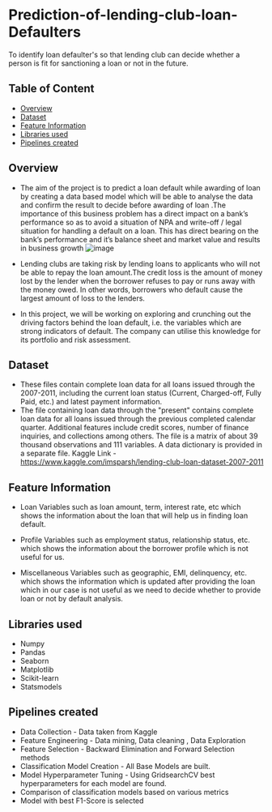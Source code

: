 # Prediction-of-lending-club-loan-Defaulters
To identify loan defaulter's so that lending club can decide whether a person is fit for sanctioning a loan or not in the future.


## Table of Content
  * [Overview](#overview)
  * [Dataset](#Dataset)
  * [Feature Information](#Feature_Information)
  * [Libraries used](#Libraries_used)
  * [Pipelines created](#Pipelines_created)




## Overview
* The aim of the project is to predict a loan default while awarding of loan by creating a data based model which will be able to analyse the data and confirm the result to decide before awarding of loan .The importance of this business problem has a direct impact on a bank’s performance so as to avoid a situation of NPA and write-off / legal situation for handling a default on a loan. This has direct bearing on the bank’s performance and it’s balance sheet and market value and results in business growth
![image](https://user-images.githubusercontent.com/82632737/115102965-ec514c00-9f6b-11eb-9d83-41c63a76fe10.png)

* Lending clubs are taking risk by lending loans to applicants who will not be able to repay the loan amount.The credit loss is the amount of money lost by the lender when the borrower refuses to pay or runs away with the money owed. In other words, borrowers who default cause the largest amount of loss to the lenders.

* In this project, we will be working on exploring and crunching out the driving factors behind the loan default, i.e. the variables which are strong indicators of default. The company can utilise this knowledge for its portfolio and risk assessment.

## Dataset
* These files contain complete loan data for all loans issued through the 2007-2011, including the current loan status (Current, Charged-off, Fully Paid, etc.) and latest payment information. 
* The file containing loan data through the "present" contains complete loan data for all loans issued through the previous completed calendar quarter. Additional features include credit scores, number of finance inquiries, and collections among others. The file is a matrix of about 39 thousand observations and 111 variables. A data dictionary is provided in a separate file.
Kaggle Link - https://www.kaggle.com/imsparsh/lending-club-loan-dataset-2007-2011

## Feature Information
* Loan Variables such as loan amount, term, interest rate, etc which shows the information about the loan that will help us in finding loan default.

* Profile Variables such as employment status, relationship status, etc. which shows the information about the borrower profile which is not useful for us.

* Miscellaneous Variables such as geographic, EMI, delinquency, etc. which shows the information which is updated after providing the loan which in our case is not useful as we    need to decide whether to provide loan or not by default analysis.

## Libraries used
* Numpy
* Pandas
* Seaborn
* Matplotlib
* Scikit-learn
* Statsmodels

## Pipelines created
* Data Collection - Data taken from Kaggle
* Feature Engineering - Data mining, Data cleaning , Data Exploration
* Feature Selection  - Backward Elimination and Forward Selection methods
* Classification Model Creation - All Base Models are built.
* Model Hyperparameter Tuning  - Using GridsearchCV best hyperparameters for each model are found.
* Comparison of classification models based on various metrics
* Model with best F1-Score is selected




